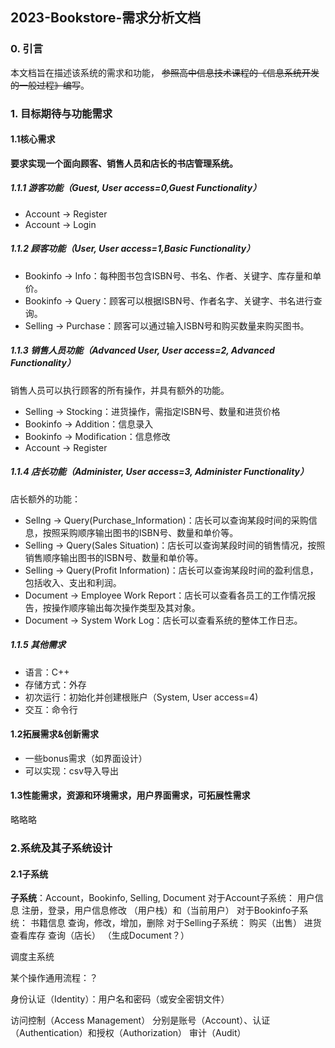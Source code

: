 ## 2023-Bookstore-需求分析文档

### 0. 引言
本文档旨在描述该系统的需求和功能，  ~~参照高中信息技术课程的《信息系统开发的一般过程》编写~~。

### 1. 目标期待与功能需求
#### 1.1核心需求
**要求实现一个面向顾客、销售人员和店长的书店管理系统。**
##### 1.1.1 游客功能（Guest, User access=0,Guest Functionality）
- Account -> Register
- Account -> Login
##### 1.1.2 顾客功能（User, User access=1,Basic Functionality）
- Bookinfo -> Info：每种图书包含ISBN号、书名、作者、关键字、库存量和单价。
- Bookinfo -> Query：顾客可以根据ISBN号、作者名字、关键字、书名进行查询。
- Selling -> Purchase：顾客可以通过输入ISBN号和购买数量来购买图书。
##### 1.1.3 销售人员功能（Advanced User, User access=2, Advanced Functionality）
销售人员可以执行顾客的所有操作，并具有额外的功能。
-  Selling -> Stocking：进货操作，需指定ISBN号、数量和进货价格
- Bookinfo -> Addition：信息录入
- Bookinfo -> Modification：信息修改
- Account -> Register
##### 1.1.4 店长功能（Administer, User access=3, Administer Functionality）
店长额外的功能：
- Sellng -> Query(Purchase_Information)：店长可以查询某段时间的采购信息，按照采购顺序输出图书的ISBN号、数量和单价等。
- Selling -> Query(Sales Situation)：店长可以查询某段时间的销售情况，按照销售顺序输出图书的ISBN号、数量和单价等。
- Selling -> Query(Profit Information)：店长可以查询某段时间的盈利信息，包括收入、支出和利润。
- Document -> Employee Work Report：店长可以查看各员工的工作情况报告，按操作顺序输出每次操作类型及其对象。
- Document -> System Work Log：店长可以查看系统的整体工作日志。

##### 1.1.5 其他需求
- 语言：C++
- 存储方式：外存
- 初次运行：初始化并创建根账户（System, User access=4)
- 交互：命令行
#### 1.2拓展需求&创新需求
- 一些bonus需求（如界面设计）
- 可以实现：csv导入导出

#### 1.3性能需求，资源和环境需求，用户界面需求，可拓展性需求
略略略

### 2.系统及其子系统设计
#### 2.1子系统
**子系统**：Account，Bookinfo, Selling, Document
对于Account子系统：
  用户信息
  注册，登录，用户信息修改
  （用户栈）和（当前用户）
对于Bookinfo子系统：
  书籍信息
  查询，修改，增加，删除
对于Selling子系统：
  购买（出售）
  进货
  查看库存
  查询（店长）
  （生成Document？）

调度主系统


某个操作通用流程：？

身份认证（Identity）：用户名和密码（或安全密钥文件）

访问控制（Access Management）
分别是账号（Account）、认证（Authentication）和授权（Authorization）
审计（Audit）